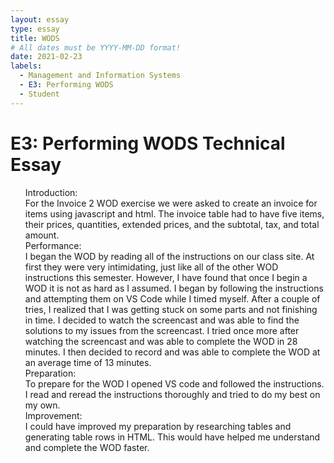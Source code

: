 ```yaml
---
layout: essay
type: essay
title: WODS
# All dates must be YYYY-MM-DD format!
date: 2021-02-23
labels:
  - Management and Information Systems
  - E3: Performing WODS
  - Student
---
```

# E3: Performing WODS Technical Essay
<p>
<ul>Introduction:
<br>
For the Invoice 2 WOD exercise we were asked to create an invoice for items using javascript and html. The invoice table had to have five items, their prices, quantities, extended prices, and the subtotal, tax, and total amount.</br>
Performance:
<br>
I began the WOD by reading all of the instructions on our class site. At first they were very intimidating, just like all of the other WOD instructions this semester. However, I have found that once I begin a WOD it is not as hard as I assumed. I began by following the instructions and attempting them on VS Code while I timed myself. After a couple of tries, I realized that I was getting stuck on some parts and not finishing in time. I decided to watch the screencast and was able to find the solutions to my issues from the screencast. I tried once more after watching the screencast and was able to complete the WOD in 28 minutes. I then decided to record and was able to complete the WOD at an average time of 13 minutes.</br>
Preparation:
<br>
To prepare for the WOD I opened VS code and followed the instructions. I read and reread the instructions thoroughly and tried to do my best on my own.</br>
Improvement:
<br>
I could have improved my preparation by researching tables and generating table rows in HTML. This would have helped me understand and complete the WOD faster.</br>
</p>
